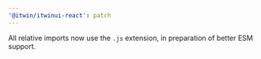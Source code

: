 ```yaml
---
'@itwin/itwinui-react': patch
---
```


All relative imports now use the `.js` extension, in preparation of better ESM support.
